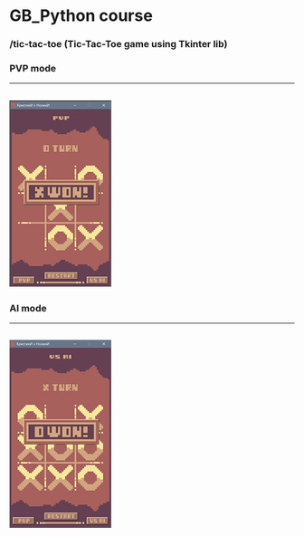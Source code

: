 # GB_Python course 

### /tic-tac-toe (Tic-Tac-Toe game using Tkinter lib)

### PVP mode

---
![pvp(2players_hotseat).jpg](tic-tac-toe%2Fscreenshots%2Fpvp%282players_hotseat%29.jpg)
---
### AI mode

---
![vs_ai(1player_vs_comp).jpg](tic-tac-toe%2Fscreenshots%2Fvs_ai%281player_vs_comp%29.jpg)
---